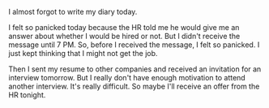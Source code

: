I almost forgot to write my diary today.

I felt so panicked today because the HR told me he would give me an answer about whether I would be hired or not. But I didn't receive the message until 7 PM. So, before I received the message, I felt so panicked. I just kept thinking that I might not get the job.

Then I sent my resume to other companies and received an invitation for an interview tomorrow. But I really don't have enough motivation to attend another interview. It's really difficult. So maybe I'll receive an offer from the HR tonight.